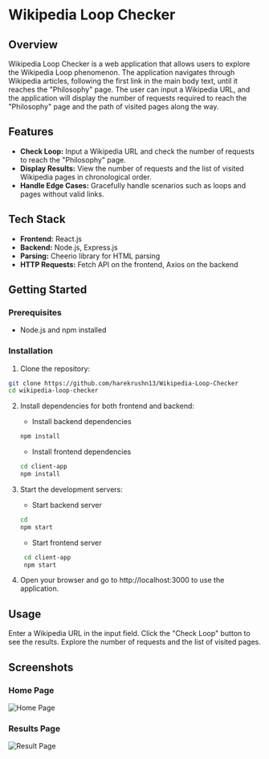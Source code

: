# Wikipedia Loop Checker

## Overview

Wikipedia Loop Checker is a web application that allows users to explore the Wikipedia Loop phenomenon. The application navigates through Wikipedia articles, following the first link in the main body text, until it reaches the "Philosophy" page. The user can input a Wikipedia URL, and the application will display the number of requests required to reach the "Philosophy" page and the path of visited pages along the way.

## Features

- **Check Loop:** Input a Wikipedia URL and check the number of requests to reach the "Philosophy" page.
- **Display Results:** View the number of requests and the list of visited Wikipedia pages in chronological order.
- **Handle Edge Cases:** Gracefully handle scenarios such as loops and pages without valid links.

## Tech Stack

- **Frontend:** React.js
- **Backend:** Node.js, Express.js
- **Parsing:** Cheerio library for HTML parsing
- **HTTP Requests:** Fetch API on the frontend, Axios on the backend

## Getting Started

### Prerequisites

- Node.js and npm installed

### Installation

1. Clone the repository:

```bash
git clone https://github.com/harekrushn13/Wikipedia-Loop-Checker
cd wikipedia-loop-checker
```
2. Install dependencies for both frontend and backend:
   
    - Install backend dependencies
    ```bash
    npm install 
    ```
    - Install frontend dependencies
    ```bash
    cd client-app
    npm install
    ```

3. Start the development servers:
   - Start backend server
    ```bash
    cd
    npm start
    ```
    
    - Start frontend server
   ```bash
    cd client-app
    npm start
   ```
    

5. Open your browser and go to http://localhost:3000 to use the application.

## Usage
Enter a Wikipedia URL in the input field.
Click the "Check Loop" button to see the results.
Explore the number of requests and the list of visited pages.

## Screenshots

### Home Page
![Home Page](https://github.com/harekrushn13/Wikipedia-Loop-Checker/assets/115085962/ae0a3fa5-9b34-429a-9d31-f7311e06aead)

### Results Page
![Result Page](https://github.com/harekrushn13/Wikipedia-Loop-Checker/assets/115085962/c72d57a8-6c70-40f3-8aed-7b5a93ad0b8a)
